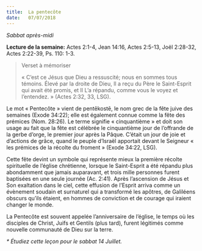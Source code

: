 ```yaml
---
title:  La pentecôte
date:   07/07/2018
---
```


*Sabbat après-midi*

**Lecture de la semaine:** 
Actes 2:1-4, Jean 14:16, Actes 2:5-13, Joël 2:28-32, Actes 2:22-39, Ps. 110: 1-3.

> <p>Verset à mémoriser</p>
> « C’est ce Jésus que Dieu a ressuscité; nous en sommes tous témoins. Élevé par la droite de Dieu, Il a reçu du Père le Saint-Esprit qui avait été promis, et Il L’a répandu, comme vous le voyez et l’entendez. » (Actes 2:32, 33, LSG).

Le mot « Pentecôte » vient de pentēkostē, le nom grec de la fête juive des semaines (Exode 34:22); elle est également connue comme la fête des prémices (Nom. 28:26). Le terme signifie « cinquantième » et doit son usage au fait que la fête est célébrée le cinquantième jour de l’offrande de la gerbe d’orge, le premier jour après la Pâque. C’était un jour de joie et d’actions de grâce, quand le peuple d’Israël apportait devant le Seigneur « les prémices de la récolte du froment » (Exode 34:22, LSG).

Cette fête devint un symbole qui représente mieux la première récolte spirituelle de l’église chrétienne, lorsque le Saint-Esprit a été répandu plus abondamment que jamais auparavant, et trois mille personnes furent baptisées en une seule journée (Ac. 2:41). Après l’ascension de Jésus et Son exaltation dans le ciel, cette effusion de l’Esprit arriva comme un évènement soudain et surnaturel qui a transformé les apôtres, de Galiléens obscurs qu’ils étaient, en hommes de conviction et de courage qui iraient changer le monde.

La Pentecôte est souvent appelée l’anniversaire de l’église, le temps où les disciples de Christ, Juifs et Gentils (plus tard), furent légitimés comme nouvelle communauté de Dieu sur la terre.

_* Étudiez cette leçon pour le sabbat 14 Juillet._
